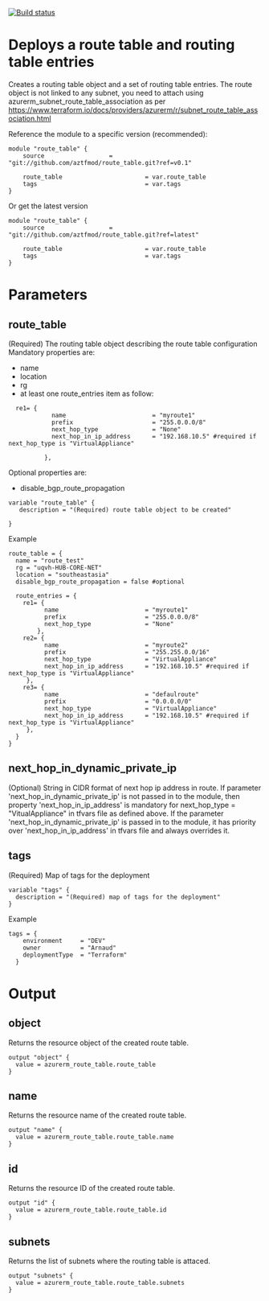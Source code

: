 [![Build status](https://dev.azure.com/azure-terraform/Blueprints/_apis/build/status/modules/route_table)](https://dev.azure.com/azure-terraform/Blueprints/_build/latest?definitionId=14)
# Deploys a route table and routing table entries
Creates a routing table object and a set of routing table entries. 
The route object is not linked to any subnet, you need to attach using azurerm_subnet_route_table_association
as per https://www.terraform.io/docs/providers/azurerm/r/subnet_route_table_association.html

Reference the module to a specific version (recommended):
```hcl
module "route_table" {
    source                  = "git://github.com/aztfmod/route_table.git?ref=v0.1"
  
    route_table                       = var.route_table
    tags                              = var.tags
}
```

Or get the latest version
```hcl
module "route_table" {
    source                  = "git://github.com/aztfmod/route_table.git?ref=latest"
  
    route_table                       = var.route_table
    tags                              = var.tags
}
```

# Parameters
## route_table
(Required) The routing table object describing the route table configuration
Mandatory properties are:
- name
- location
- rg
- at least one route_entries item as follow: 
```hcl
  re1= {
            name                        = "myroute1"
            prefix                      = "255.0.0.0/8"
            next_hop_type               = "None"
            next_hop_in_ip_address      = "192.168.10.5" #required if next_hop_type is "VirtualAppliance"

          },
```

Optional properties are:
- disable_bgp_route_propagation

```hcl
variable "route_table" {
   description = "(Required) route table object to be created"
 
}
```
Example
```hcl
route_table = {
  name = "route_test"
  rg = "uqvh-HUB-CORE-NET"
  location = "southeastasia"
  disable_bgp_route_propagation = false #optional

  route_entries = {
    re1= {
          name                        = "myroute1"
          prefix                      = "255.0.0.0/8"
          next_hop_type               = "None"
        },
    re2= {
          name                        = "myroute2"
          prefix                      = "255.255.0.0/16"
          next_hop_type               = "VirtualAppliance"
          next_hop_in_ip_address      = "192.168.10.5" #required if next_hop_type is "VirtualAppliance"
     },
    re3= {
          name                        = "defaulroute"
          prefix                      = "0.0.0.0/0"
          next_hop_type               = "VirtualAppliance"
          next_hop_in_ip_address      = "192.168.10.5" #required if next_hop_type is "VirtualAppliance"
     },
  }
}
```

## next_hop_in_dynamic_private_ip
(Optional) String in CIDR format of next hop ip address in route. If parameter 'next_hop_in_dynamic_private_ip' is not passed in to the module, then property 'next_hop_in_ip_address' is mandatory for next_hop_type = "VitualAppliance" in tfvars file as defined above.
If the parameter 'next_hop_in_dynamic_private_ip' is passed in to the module, it has priority over 'next_hop_in_ip_address' in tfvars file and always overrides it.


## tags
(Required) Map of tags for the deployment
```hcl
variable "tags" {
  description = "(Required) map of tags for the deployment"
}
```
Example
```hcl
tags = {
    environment     = "DEV"
    owner           = "Arnaud"
    deploymentType  = "Terraform"
  }
```

# Output
## object
Returns the resource object of the created route table.
```hcl
output "object" {
  value = azurerm_route_table.route_table
}

```

## name
Returns the resource name of the created route table.
```hcl
output "name" {
  value = azurerm_route_table.route_table.name
}

```

## id
Returns the resource ID of the created route table.
```hcl
output "id" {
  value = azurerm_route_table.route_table.id
}
```

## subnets
Returns the list of subnets where the routing table is attaced.
```hcl
output "subnets" {
  value = azurerm_route_table.route_table.subnets
}
```
